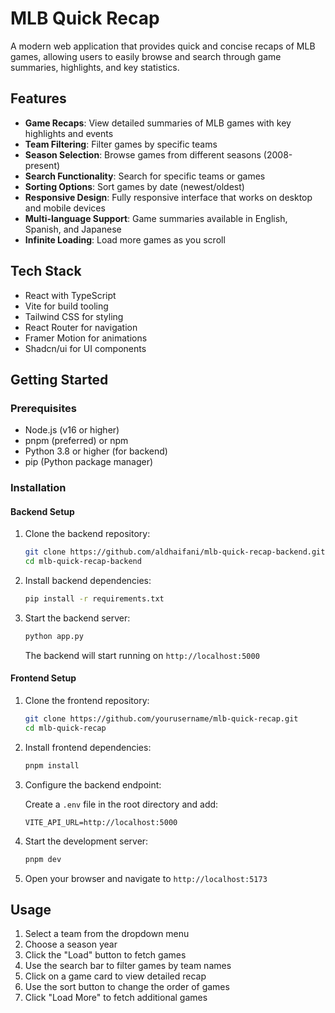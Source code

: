 # MLB Quick Recap

A modern web application that provides quick and concise recaps of MLB games, allowing users to easily browse and search through game summaries, highlights, and key statistics.

## Features

- **Game Recaps**: View detailed summaries of MLB games with key highlights and events
- **Team Filtering**: Filter games by specific teams
- **Season Selection**: Browse games from different seasons (2008-present)
- **Search Functionality**: Search for specific teams or games
- **Sorting Options**: Sort games by date (newest/oldest)
- **Responsive Design**: Fully responsive interface that works on desktop and mobile devices
- **Multi-language Support**: Game summaries available in English, Spanish, and Japanese
- **Infinite Loading**: Load more games as you scroll

## Tech Stack

- React with TypeScript
- Vite for build tooling
- Tailwind CSS for styling
- React Router for navigation
- Framer Motion for animations
- Shadcn/ui for UI components

## Getting Started

### Prerequisites

- Node.js (v16 or higher)
- pnpm (preferred) or npm
- Python 3.8 or higher (for backend)
- pip (Python package manager)

### Installation

#### Backend Setup

1. Clone the backend repository:

   ```bash
   git clone https://github.com/aldhaifani/mlb-quick-recap-backend.git
   cd mlb-quick-recap-backend
   ```

2. Install backend dependencies:

   ```bash
   pip install -r requirements.txt
   ```

3. Start the backend server:

   ```bash
   python app.py
   ```

   The backend will start running on `http://localhost:5000`

#### Frontend Setup

1. Clone the frontend repository:

   ```bash
   git clone https://github.com/yourusername/mlb-quick-recap.git
   cd mlb-quick-recap
   ```

2. Install frontend dependencies:

   ```bash
   pnpm install
   ```

3. Configure the backend endpoint:

   Create a `.env` file in the root directory and add:

   ```
   VITE_API_URL=http://localhost:5000
   ```

4. Start the development server:

   ```bash
   pnpm dev
   ```

5. Open your browser and navigate to `http://localhost:5173`

## Usage

1. Select a team from the dropdown menu
2. Choose a season year
3. Click the "Load" button to fetch games
4. Use the search bar to filter games by team names
5. Click on a game card to view detailed recap
6. Use the sort button to change the order of games
7. Click "Load More" to fetch additional games
